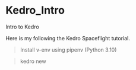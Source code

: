 # Kedro_Intro
Intro to Kedro

Here is my following the Kedro Spaceflight tutorial.

> Install v-env using pipenv (Python 3.10)

> kedro new
>
> 